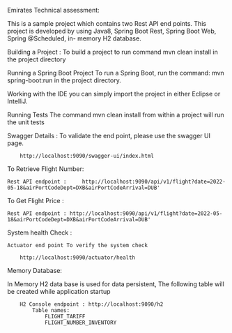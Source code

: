 Emirates Technical assessment:

 This is a sample project which contains two Rest API end points. This project is developed by using Java8, Spring Boot Rest, Spring Boot Web, Spring @Scheduled, in- memory H2 database.
 
Building a Project : 
To build a project to run command mvn clean install in the project directory

Running a Spring Boot Project
	To run a Spring Boot, run the command: mvn spring-boot:run in the project directory.

Working with the IDE
 you can simply import the project in either Eclipse or IntelliJ.
 

Running Tests
	The command mvn clean install from within a project will run the unit tests 


Swagger Details :
          To validate the end point, please use the swagger UI page.
          
		http://localhost:9090/swagger-ui/index.html

To Retrieve Flight Number:
	
	Rest API endpoint : 	http://localhost:9090/api/v1/flight?date=2022-05-18&airPortCodeDept=DXB&airPortCodeArrival=DUB'
	
To Get Flight Price :

	Rest API endpoint : http://localhost:9090/api/v1/flight?date=2022-05-18&airPortCodeDept=DXB&airPortCodeArrival=DUB'
	

System health Check :

 	Actuator end point To verify the system check 

		http://localhost:9090/actuator/health


 Memory Database:
  
In Memory H2 data base is used for data persistent, The following table will be created while application startup

		H2 Console endpoint : http://localhost:9090/h2
			Table names:
				FLIGHT_TARIFF
				FLIGHT_NUMBER_INVENTORY	


